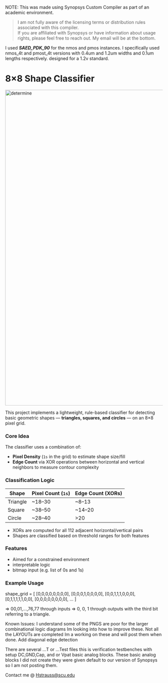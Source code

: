 NOTE: This was made using Synopsys Custom Compiler as part of an academic environment.  
> I am not fully aware of the licensing terms or distribution rules associated with this compiler.  
> If you are affiliated with Synopsys or have information about usage rights, please feel free to reach out. My email will be at the bottom.


I used ***SAED_PDK_90*** for the nmos and pmos instances. I specifically used nmos_4t and pmost_4t versions with 0.4um and 1.2um widths and 0.1um lengths respectively. designed for a 1.2v standard.

# 8×8 Shape Classifier 

<img width="1010" alt="determine" src="https://github.com/user-attachments/assets/eaefc91e-1ef5-4324-b612-54ef5ff80f5e" />


This project implements a lightweight, rule-based classifier for detecting basic geometric shapes — **triangles, squares, and circles** — on an 8×8 pixel grid.

### Core Idea

The classifier uses a combination of:
- **Pixel Density** (`1s` in the grid) to estimate shape size/fill
- **Edge Count** via XOR operations between horizontal and vertical neighbors to measure contour complexity

### Classification Logic

| Shape     | Pixel Count (`1s`) | Edge Count (XORs) |
|-----------|--------------------|-------------------|
| Triangle  | ~18–30             | ~8–13             |
| Square    | ~38–50             | ~14–20            |
| Circle    | ~28–40             | >20               |

- XORs are computed for all 112 adjacent horizontal/vertical pairs
- Shapes are classified based on threshold ranges for both features

###  Features

- Aimed for a constrained environment
- interpretable logic
- bitmap input (e.g. list of 0s and 1s)

### Example Usage


shape_grid = [
    [0,0,0,0,0,0,0,0],
    [0,0,0,1,0,0,0,0],
    [0,0,1,1,1,0,0,0],
    [0,1,1,1,1,1,0,0],
    [0,0,0,0,0,0,0,0],
    ...
] 


=> 00,01,...,76,77 through inputs
=> 0, 0, 1 through outputs with the third bit referring to a triangle.


Known Issues:
I understand some of the PNGS are poor for the larger combinational logic diagrams Im looking into how to improve these.
Not all the LAYOUTs are completed Im a working on these and will post them when done.
Add diagonal edge detection


There are several ...T or ...Test files this is verification testbenches with setup DC,GND,Cap, and or Vpat basic analog blocks. These basic analog blocks I did not create they were given default to our version of Synopsys so I am not posting them. 





Contact me @ Hstrauss@scu.edu
